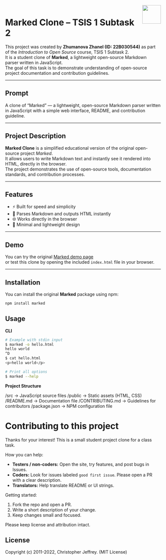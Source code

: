 <a href="https://marked.js.org">
  <img width="60px" height="60px" src="https://marked.js.org/img/logo-black.svg" align="right" />
</a>

# Marked Clone – TSIS 1 Subtask 2

This project was created by **Zhumanova Zhanel (ID: 22B030544)** as part of the *Introduction to Open Source* course, TSIS 1 Subtask 2.  
It is a student clone of **Marked**, a lightweight open-source Markdown parser written in JavaScript.  
The goal of this task is to demonstrate understanding of open-source project documentation and contribution guidelines.

---

## Prompt
A clone of “Marked” — a lightweight, open-source Markdown parser written in JavaScript with a simple web interface, README, and contribution guideline.



---

## Project Description
**Marked Clone** is a simplified educational version of the original open-source project *Marked*.  
It allows users to write Markdown text and instantly see it rendered into HTML, directly in the browser.  
The project demonstrates the use of open-source tools, documentation standards, and contribution processes.

---

## Features
- ⚡ Built for speed and simplicity  
- 🧩 Parses Markdown and outputs HTML instantly  
- 🌐 Works directly in the browser  
- 🎨 Minimal and lightweight design  

---

## Demo
You can try the original [Marked demo page](https://marked.js.org/demo/)  
or test this clone by opening the included `index.html` file in your browser.

---

## Installation
You can install the original **Marked** package using npm:

```bash
npm install marked

```

## Usage

<!doctype html>
<html>
  <head>
    <meta charset="utf-8" />
    <title>Marked Clone Demo</title>
  </head>
  <body>
    <div id="content"></div>
    <script src="https://cdn.jsdelivr.net/npm/marked/lib/marked.umd.js"></script>
    <script>
      document.getElementById('content').innerHTML =
        marked.parse('# Hello from Marked Clone!\\n\\nThis text is **rendered** by our open-source project.');
    </script>
  </body>
</html>


**CLI**

``` bash
# Example with stdin input
$ marked -o hello.html
hello world
^D
$ cat hello.html
<p>hello world</p>
```

```bash
# Print all options
$ marked --help
```

**Project Structure**

/src             → JavaScript source files
/public          → Static assets (HTML, CSS)
/README.md       → Documentation file
/CONTRIBUTING.md → Guidelines for contributors
/package.json    → NPM configuration file

# Contributing to this project

Thanks for your interest! This is a small student project clone for a class task.

How you can help:
- **Testers / non-coders:** Open the site, try features, and post bugs in Issues.
- **Coders:** Look for issues labeled `good first issue`. Please open a PR with a clear description.
- **Translators:** Help translate README or UI strings.

Getting started:
1. Fork the repo and open a PR.
2. Write a short description of your change.
3. Keep changes small and focused.

Please keep license and attribution intact.

## License

Copyright (c) 2011-2022, Christopher Jeffrey. (MIT License)
